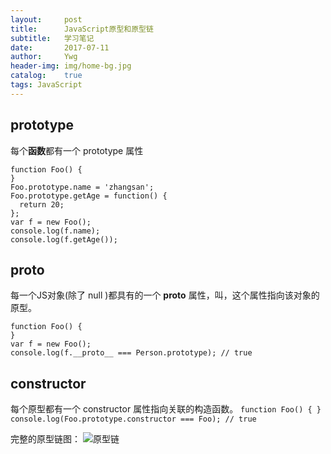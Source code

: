 ```yaml
---
layout:     post
title:      JavaScript原型和原型链
subtitle:   学习笔记 
date:       2017-07-11
author:     Ywg
header-img: img/home-bg.jpg
catalog:    true
tags: JavaScript
---
```


## prototype
每个**函数**都有一个 prototype 属性
```
function Foo() {
}
Foo.prototype.name = 'zhangsan';
Foo.prototype.getAge = function() {
  return 20;
};
var f = new Foo();
console.log(f.name);
console.log(f.getAge());
```

## __proto__
每一个JS对象(除了 null )都具有的一个 __proto__ 属性，叫，这个属性指向该对象的原型。
```
function Foo() {
}
var f = new Foo();
console.log(f.__proto__ === Person.prototype); // true
```

## constructor
每个原型都有一个 constructor 属性指向关联的构造函数。
``
function Foo() {
}
console.log(Foo.prototype.constructor === Foo); // true
``

完整的原型链图：
![原型链](http://www.mollypages.org/tutorials/jsobj_full.jpg)
